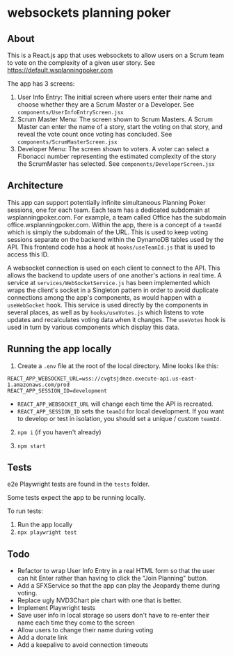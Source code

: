 # websockets planning poker

## About
This is a React.js app that uses websockets to allow users on a Scrum team to vote on the complexity of a given user story. See https://default.wsplanningpoker.com

The app has 3 screens:

1. User Info Entry: The initial screen where users enter their name and choose whether they are a Scrum Master or a Developer. See `components/UserInfoEntryScreen.jsx`
2. Scrum Master Menu: The screen shown to Scrum Masters. A Scrum Master can enter the name of a story, start the voting on that story, and reveal the vote count once voting has concluded. See `components/ScrumMasterScreen.jsx`
2. Developer Menu: The screen shown to voters. A voter can select a Fibonacci number representing the estimated complexity of the story the ScrumMaster has selected. See `components/DeveloperScreen.jsx`

## Architecture
This app can support potentially infinite simultaneous Planning Poker sessions, one for each team. Each team has a dedicated subdomain at wsplanningpoker.com. For example, a team called Office has the subdomain office.wsplanningpoker.com. Within the app, there is a concept of a `teamId` which is simply the subdomain of the URL. This is used to keep voting sessions separate on the backend within the DynamoDB tables used by the API. This frontend code has a hook at `hooks/useTeamId.js` that is used to access this ID.

A websocket connection is used on each client to connect to the API. This allows the backend to update users of one another's actions in real time. A service at `services/WebSocketService.js` has been implemented which wraps the client's socket in a Singleton pattern in order to avoid duplicate connections among the app's components, as would happen with a `useWebSocket` hook. This service is used directly by the components in several places, as well as by `hooks/useVotes.js` which listens to vote updates and recalculates voting data when it changes. The `useVotes` hook is used in turn by various components which display this data.

## Running the app locally

1. Create a `.env` file at the root of the local directory. Mine looks like this:

```
REACT_APP_WEBSOCKET_URL=wss://cvgtsjdmze.execute-api.us-east-1.amazonaws.com/prod 
REACT_APP_SESSION_ID=development
```

* `REACT_APP_WEBSOCKET_URL` will change each time the API is recreated.
* `REACT_APP_SESSION_ID` sets the `teamId` for local development. If you want to develop or test in isolation, you should set a unique / custom `teamId`.

2. `npm i` (if you haven't already)

3. `npm start`

## Tests

e2e Playwright tests are found in the `tests` folder.

Some tests expect the app to be running locally.

To run tests:

1. Run the app locally
2. `npx playwright test`

## Todo
* Refactor to wrap User Info Entry in a real HTML form so that the user can hit Enter rather than having to click the "Join Planning" button.
* Add a SFXService so that the app can play the Jeopardy theme during voting.
* Replace ugly NVD3Chart pie chart with one that is better.
* Implement Playwright tests
* Save user info in local storage so users don't have to re-enter their name each time they come to the screen
* Allow users to change their name during voting
* Add a donate link
* Add a keepalive to avoid connection timeouts